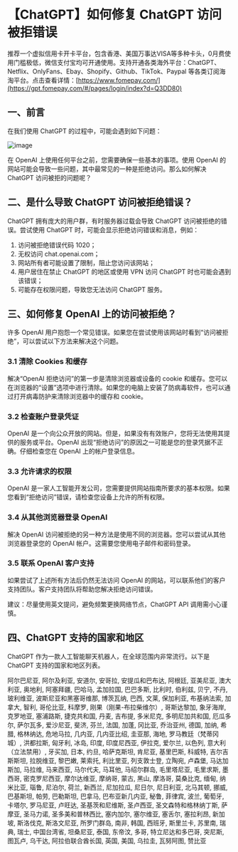 # 【ChatGPT】如何修复 ChatGPT 访问被拒错误

推荐一个虚拟信用卡开卡平台，包含香港、美国万事达VISA等多种卡头，0月费使用门槛极低，微信支付宝均可开通使用。支持开通各类海外平台：ChatGPT、Netflix、OnlyFans、Ebay、Shopify、Github、TikTok、Paypal 等各类订阅海淘平台。点击查看详情：[https://www.fomepay.com/](https://gpt.fomepay.com/#/pages/login/index?d=Q3DD80)

## 一、前言
在我们使用 ChatGPT 的过程中，可能会遇到如下问题：


![image](https://github.com/nrprrahulr/ycns/assets/169972041/551a8b55-16e6-4ed5-bcb4-11664285138d)


在 OpenAI 上使用任何平台之前，您需要确保一些基本的事项。使用 OpenAI 的网站可能会导致一些问题，其中最常见的一种是拒绝访问。那么如何解决 ChatGPT 访问被拒的问题呢？

## 二、是什么导致 ChatGPT 访问被拒绝错误？

ChatGPT 拥有庞大的用户群，有时服务器过载会导致 ChatGPT 访问被拒绝的错误。尝试使用 ChatGPT 时，可能会显示拒绝访问错误和消息，例如：

1. 访问被拒绝错误代码 1020；
2. 无权访问 chat.openai.com；
3. 网站所有者可能设置了限制，阻止您访问该网站；
4. 用户居住在禁止 ChatGPT 的地区或使用 VPN 访问 ChatGPT 时也可能会遇到该错误；
5. 可能存在权限问题，导致您无法访问 ChatGPT 服务。

## 三、如何修复 OpenAI 上的访问被拒绝？

许多 OpenAI 用户抱怨一个常见错误。如果您在尝试使用该网站时看到“访问被拒绝”，可以尝试以下方法来解决这个问题。

### 3.1 清除 Cookies 和缓存


解决“OpenAI 拒绝访问”的第一步是清除浏览器或设备的 cookie 和缓存。您可以在浏览器的“设置”选项中进行清除。如果您的电脑上安装了防病毒软件，也可以通过打开病毒防护来清除浏览器中的缓存和 cookie。

### 3.2 检查账户登录凭证

OpenAI 是一个向公众开放的网站。但是，如果没有有效账户，您将无法使用其提供的服务或平台。OpenAI 出现“拒绝访问”的原因之一可能是您的登录凭据不正确。仔细检查您在 OpenAI 上的帐户登录信息。

### 3.3 允许请求的权限

OpenAI 是一家人工智能开发公司，您需要提供网站指南所要求的基本权限。如果您看到“拒绝访问”错误，请检查您设备上允许的所有权限。

### 3.4 从其他浏览器登录 OpenAI

解决 OpenAI 访问被拒绝的另一种方法是使用不同的浏览器。您可以尝试从其他浏览器登录您的 OpenAI 帐户。这需要您使用电子邮件和密码登录。

### 3.5 联系 OpenAI 客户支持

如果尝试了上述所有方法后仍然无法访问 OpenAI 的网站，可以联系他们的客户支持团队。客户支持团队将帮助您解决拒绝访问错误。

建议：尽量使用英文提问，避免频繁更换网络节点，ChatGPT API 调用需小心谨慎。

## 四、ChatGPT 支持的国家和地区

ChatGPT 作为一款人工智能聊天机器人，在全球范围内非常流行。以下是 ChatGPT 支持的国家和地区列表。

阿尔巴尼亚, 阿尔及利亚, 安道尔, 安哥拉, 安提瓜和巴布达, 阿根廷, 亚美尼亚, 澳大利亚, 奥地利, 阿塞拜疆, 巴哈马, 孟加拉国, 巴巴多斯, 比利时, 伯利兹, 贝宁, 不丹, 玻利维亚, 波斯尼亚和黑塞哥维那, 博茨瓦纳, 巴西, 文莱, 保加利亚, 布基纳法索, 加拿大, 智利, 哥伦比亚, 科摩罗, 刚果（刚果-布拉柴维尔）, 哥斯达黎加, 象牙海岸, 克罗地亚, 塞浦路斯, 捷克共和国, 丹麦, 吉布提, 多米尼克, 多明尼加共和国, 厄瓜多尔, 萨尔瓦多, 爱沙尼亚, 斐济, 芬兰, 法国, 加蓬, 冈比亚, 乔治亚州, 德国, 加纳, 希腊, 格林纳达, 危地马拉, 几内亚, 几内亚比绍, 圭亚那, 海地, 罗马教廷（梵蒂冈城）, 洪都拉斯, 匈牙利, 冰岛, 印度, 印度尼西亚, 伊拉克, 爱尔兰, 以色列, 意大利（立法禁用）, 牙买加, 日本, 约旦, 哈萨克斯坦, 肯尼亚, 基里巴斯, 科威特, 吉尔吉斯斯坦, 拉脱维亚, 黎巴嫩, 莱索托, 利比里亚, 列支敦士登, 立陶宛, 卢森堡, 马达加斯加, 马拉维, 马来西亚, 马尔代夫, 马耳他, 马绍尔群岛, 毛里塔尼亚, 毛里求斯, 墨西哥, 密克罗尼西亚, 摩尔达维亚, 摩纳哥, 蒙古, 黑山, 摩洛哥, 莫桑比克, 缅甸, 纳米比亚, 瑙鲁, 尼泊尔, 荷兰, 新西兰, 尼加拉瓜, 尼日尔, 尼日利亚, 北马其顿, 挪威, 巴基斯坦, 帕劳, 巴勒斯坦, 巴拿马, 巴布亚新几内亚, 秘鲁, 菲律宾, 波兰, 葡萄牙, 卡塔尔, 罗马尼亚, 卢旺达, 圣基茨和尼维斯, 圣卢西亚, 圣文森特和格林纳丁斯, 萨摩亚, 圣马力诺, 圣多美和普林西比, 塞内加尔, 塞尔维亚, 塞舌尔, 塞拉利昂, 新加坡, 斯洛伐克, 斯洛文尼亚, 所罗门群岛, 南非, 韩国, 西班牙, 斯里兰卡, 苏里南, 瑞典, 瑞士, 中国台湾省, 坦桑尼亚, 泰国, 东帝汶, 多哥, 特立尼达和多巴哥, 突尼斯, 图瓦卢, 乌干达, 阿拉伯联合酋长国, 英国, 美国, 乌拉圭, 瓦努阿图, 赞比亚
